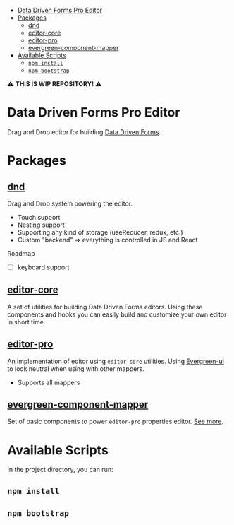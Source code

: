 - [Data Driven Forms Pro Editor](#data-driven-forms-pro-editor)
- [Packages](#packages)
  - [dnd](#dnd)
  - [editor-core](#editor-core)
  - [editor-pro](#editor-pro)
  - [evergreen-component-mapper](#evergreen-component-mapper)
- [Available Scripts](#available-scripts)
  - [`npm install`](#npm-install)
  - [`npm bootstrap`](#npm-bootstrap)

:warning: **THIS IS WIP REPOSITORY!** :warning:
# Data Driven Forms Pro Editor

Drag and Drop editor for building [Data Driven Forms](https://github.com/data-driven-forms/react-forms).

# Packages

## [dnd](./packages/dnd/)

Drag and Drop system powering the editor.

- Touch support
- Nesting support
- Supporting any kind of storage (useReducer, redux, etc.)
- Custom "backend" => everything is controlled in JS and React

Roadmap

- [ ] keyboard support

## [editor-core](./packages/editor-core/)

A set of utilities for building Data Driven Forms editors. Using these components and hooks you can easily build and customize your own editor in short time.

## [editor-pro](./packages/editor-pro/)

An implementation of editor using `editor-core` utilities. Using [Evergreen-ui](https://github.com/segmentio/evergreen) to look neutral when using with other mappers.

- Supports all mappers

## [evergreen-component-mapper](./packages/evergreen-component-mapper/)

Set of basic components to power `editor-pro` properties editor. [See more](https://github.com/segmentio/evergreen).

# Available Scripts

In the project directory, you can run:

## `npm install`

## `npm bootstrap`

